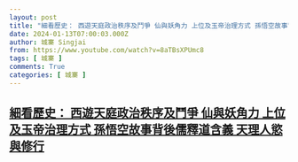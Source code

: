 ```yaml
---
layout: post
title: "細看歷史： 西遊天庭政治秩序及鬥爭 仙與妖角力 上位及玉帝治理方式 孫悟空故事背後儒釋道含義 天理人慾與修行"
date: 2024-01-13T07:00:03.000Z
author: 城寨 Singjai
from: https://www.youtube.com/watch?v=8aTBsXPUmc8
tags: [ 城寨 ]
comments: True
categories: [ 城寨 ]
---
```

<!--1705129203000-->
[細看歷史： 西遊天庭政治秩序及鬥爭 仙與妖角力 上位及玉帝治理方式 孫悟空故事背後儒釋道含義 天理人慾與修行](https://www.youtube.com/watch?v=8aTBsXPUmc8)
------

<div>

</div>
